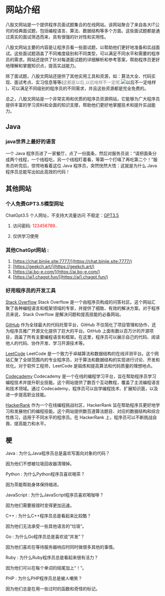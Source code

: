 # 网站介绍
八股文网站是一个提供程序员面试题集合的在线网站。该网站聚合了来自各大IT公司的经典面试题，包括编程语言、算法、数据结构等多个方面。这些面试题都是通过真实的面试筛选而来，具有很强的针对性和实用性。

八股文网站主要的内容是让程序员看一些面试题，以帮助他们更好地准备和实战面试。这些面试题涵盖了不同难度级别和不同类型，可以满足不同水平和需要的程序员的需求。网站还提供了针对每道面试题的详细解析和参考答案，帮助程序员更好地理解和掌握知识点，提高实战能力。

除了面试题，八股文网站还提供了其他实用工具和资源，如：算法大全、代码实现、面试考点、实习信息等等(<span style="color:gray">这都是以后,以后啥样不一定呢.</span>![以后不一定啥样](https://tse3-mm.cn.bing.net/th/id/OIP-C.vpa7igeDFERTLNnHmebAgQAAAA?pid=ImgDet&rs=1))，可以满足不同级别的程序员的不同需求，并且这些资源都是完全免费的。

总之，八股文网站是一个非常实用和优质的程序员资源网站，它能够为广大程序员提供丰富的学习资料和全面的知识支撑，帮助他们更好地掌握技术和提升实战能力。
## Java
### java世界上最好的语言
一个 Java 程序员进了一家餐厅，点了一份面条，然后对服务员说：“请把面条分成两个线程，一个线程吃，另一个线程盯着看，等第一个打嗝了再吃第二个！”服务员听完后，惊愕地看着这位 Java 程序员，突然恍然大悟：这就是为什么 Java 程序员总能写出如此高效的代码！


## 其他网站
### 个人免费GPT3.5模型网址
 ChatGpt3.5 个人网址，不支持大流量访问 不稳定：[GPT3.5](https://www.sirhao.top)
 1. 访问密码: <span style="color:red">123456789..</span>

 2. 仅供学习使用
### 其他ChatGpt网站 : 
 1. [https://chat.binjie.site:7777/](https://chat.binjie.site:7777/)
 2. [https://geekch.art/](https://geekch.art/)
 3. [https://ai.bo-e.com/](https://ai.bo-e.com/)
 3. [https://ai1.chagpt.fun/](https://ai1.chagpt.fun/)
 
### 好用程序员的开发工具

[Stack Overflow](https://stackoverflow.com/)
Stack Overflow 是一个由程序员构成的问答社区。这个网站汇聚了各种编程语言和框架领域的专家，并提供了细致、有效的解决方案。对于程序员来说，Stack Overflow 是解决问题和提高技能的必备网站。

[GitHub](https://github.com/)
作为全球最大的代码托管平台，GitHub 不仅简化了项目管理和协作，还为程序员推广开源文化提供了巨大的平台。GitHub 上面有数以百万计的开源项目，涵盖了所有主要编程语言和框架。在这里，程序员可以展示自己的代码、阅读他人的代码、协作开发、学习开源技术等。

[LeetCode](https://leetcode.com/)
LeetCode 是一个致力于卓越算法和数据结构的在线评测平台。这个网站汇聚了全球范围内的专业程序员，对于算法和数据结构的实现进行讨论、开发和优化。对于软件工程师，LeetCode 是锻炼和提高算法和代码质量的理想地点。

[Codecademy](https://www.codecademy.com/)
Codecademy 是一个在线的编程学习平台，旨在帮助程序员学习编程技术并提升职业技能。这个网站提供了数百个互动教程，覆盖了主流编程语言和技术领域。通过 Codecademy，程序员可以自学编程技术、扩展知识面，以及进一步提高职业技能。

[HackerRank](https://www.hackerrank.com/)
作为一个在线编程挑战社区，HackerRank 旨在帮助程序员更好地学习和发展他们的编程技能。这个网站提供数百道算法题目、对应的数据结构和综合性练习，适用于不同水平的程序员。在 HackerRank 上，程序员可以不断挑战自我、提高能力和水平。

## 梗
Java
: 为什么Java程序员总是喜欢写面向对象的代码？

 因为他们不想被垃圾回收器清理掉。

Python
: 为什么Python程序员喜欢喝茶？

 因为茶能帮助身体保持缩进。

JavaScript
: 为什么JavaScript程序员喜欢喝咖啡？

 因为他们需要报错时变得更加迅速。

C++
: 为什么C++程序员总是看起来比较酷？

 因为他们无法承受一些其他语言的“垃圾”。

Go
: 为什么Go程序员总是喜欢说“并发”？

 因为他们喜欢在等待服务器响应时同时做很多其他的事情。

Ruby
: 为什么Ruby程序员总是看起来很有活力？

 因为他们可以在每个单词的结尾加上“！”。

PHP
: 为什么PHP程序员总是被人嘲笑？

 因为他们总是在用一些过时的函数和奇怪的标记。
